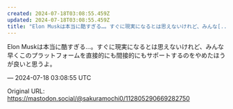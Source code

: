 ```yaml
---
created: 2024-07-18T03:08:55.459Z
updated: 2024-07-18T03:08:55.459Z
title: "Elon Muskは本当に酷すぎる…。すぐに現実になるとは思えないけれど、みんな[...]"
---
```


<p>Elon Muskは本当に酷すぎる…。すぐに現実になるとは思えないけれど、みんな早くこのプラットフォームを直接的にも間接的にもサポートするのをやめたほうが良いと思うよ。</p>

&mdash; 2024-07-18 03:08:55 UTC

Original URL: https://mastodon.social/@sakuramochi0/112805290669282750
